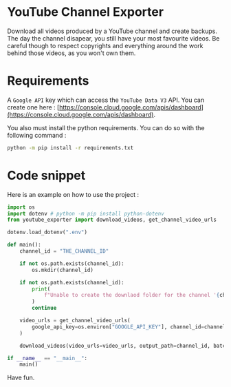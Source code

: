 # YouTube Channel Exporter

Download all videos produced by a YouTube channel and create backups. The day the channel disapear, you still have your most favourite videos. Be careful though to respect copyrights and everything around the work behind those videos, as you won't own them.

# Requirements

A `Google API` key which can access the `YouTube Data V3` API. You can create one here : [https://console.cloud.google.com/apis/dashboard](https://console.cloud.google.com/apis/dashboard).

You also must install the python requirements. You can do so with the following command :
```bash
python -m pip install -r requirements.txt
```

# Code snippet

Here is an example on how to use the project :

```python
import os
import dotenv # python -m pip install python-dotenv
from youtube_exporter import download_videos, get_channel_video_urls

dotenv.load_dotenv(".env")

def main():
    channel_id = "THE_CHANNEL_ID"

    if not os.path.exists(channel_id):
        os.mkdir(channel_id)

    if not os.path.exists(channel_id):
        print(
            f"Unable to create the downlaod folder for the channel '{channel_id}'."
        )
        continue

    video_urls = get_channel_video_urls(
        google_api_key=os.environ["GOOGLE_API_KEY"], channel_id=channel_id
    )

    download_videos(video_urls=video_urls, output_path=channel_id, batches=4)

if __name__ == "__main__":
    main()
```

Have fun.
